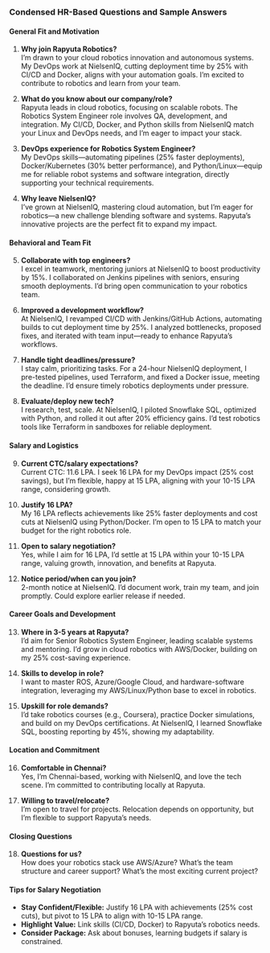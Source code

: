 ### Condensed HR-Based Questions and Sample Answers

#### General Fit and Motivation

1. **Why join Rapyuta Robotics?**  
   I’m drawn to your cloud robotics innovation and autonomous systems. My DevOps work at NielsenIQ, cutting deployment time by 25% with CI/CD and Docker, aligns with your automation goals. I’m excited to contribute to robotics and learn from your team.

2. **What do you know about our company/role?**  
   Rapyuta leads in cloud robotics, focusing on scalable robots. The Robotics System Engineer role involves QA, development, and integration. My CI/CD, Docker, and Python skills from NielsenIQ match your Linux and DevOps needs, and I’m eager to impact your stack.

3. **DevOps experience for Robotics System Engineer?**  
   My DevOps skills—automating pipelines (25% faster deployments), Docker/Kubernetes (30% better performance), and Python/Linux—equip me for reliable robot systems and software integration, directly supporting your technical requirements.

4. **Why leave NielsenIQ?**  
   I’ve grown at NielsenIQ, mastering cloud automation, but I’m eager for robotics—a new challenge blending software and systems. Rapyuta’s innovative projects are the perfect fit to expand my impact.

#### Behavioral and Team Fit

5. **Collaborate with top engineers?**  
   I excel in teamwork, mentoring juniors at NielsenIQ to boost productivity by 15%. I collaborated on Jenkins pipelines with seniors, ensuring smooth deployments. I’d bring open communication to your robotics team.

6. **Improved a development workflow?**  
   At NielsenIQ, I revamped CI/CD with Jenkins/GitHub Actions, automating builds to cut deployment time by 25%. I analyzed bottlenecks, proposed fixes, and iterated with team input—ready to enhance Rapyuta’s workflows.

7. **Handle tight deadlines/pressure?**  
   I stay calm, prioritizing tasks. For a 24-hour NielsenIQ deployment, I pre-tested pipelines, used Terraform, and fixed a Docker issue, meeting the deadline. I’d ensure timely robotics deployments under pressure.

8. **Evaluate/deploy new tech?**  
   I research, test, scale. At NielsenIQ, I piloted Snowflake SQL, optimized with Python, and rolled it out after 20% efficiency gains. I’d test robotics tools like Terraform in sandboxes for reliable deployment.

#### Salary and Logistics

9. **Current CTC/salary expectations?**  
   Current CTC: 11.6 LPA. I seek 16 LPA for my DevOps impact (25% cost savings), but I’m flexible, happy at 15 LPA, aligning with your 10-15 LPA range, considering growth.

10. **Justify 16 LPA?**  
    My 16 LPA reflects achievements like 25% faster deployments and cost cuts at NielsenIQ using Python/Docker. I’m open to 15 LPA to match your budget for the right robotics role.

11. **Open to salary negotiation?**  
    Yes, while I aim for 16 LPA, I’d settle at 15 LPA within your 10-15 LPA range, valuing growth, innovation, and benefits at Rapyuta.

12. **Notice period/when can you join?**  
    2-month notice at NielsenIQ. I’d document work, train my team, and join promptly. Could explore earlier release if needed.

#### Career Goals and Development

13. **Where in 3-5 years at Rapyuta?**  
    I’d aim for Senior Robotics System Engineer, leading scalable systems and mentoring. I’d grow in cloud robotics with AWS/Docker, building on my 25% cost-saving experience.

14. **Skills to develop in role?**  
    I want to master ROS, Azure/Google Cloud, and hardware-software integration, leveraging my AWS/Linux/Python base to excel in robotics.

15. **Upskill for role demands?**  
    I’d take robotics courses (e.g., Coursera), practice Docker simulations, and build on my DevOps certifications. At NielsenIQ, I learned Snowflake SQL, boosting reporting by 45%, showing my adaptability.

#### Location and Commitment

16. **Comfortable in Chennai?**  
    Yes, I’m Chennai-based, working with NielsenIQ, and love the tech scene. I’m committed to contributing locally at Rapyuta.

17. **Willing to travel/relocate?**  
    I’m open to travel for projects. Relocation depends on opportunity, but I’m flexible to support Rapyuta’s needs.

#### Closing Questions

18. **Questions for us?**  
    How does your robotics stack use AWS/Azure? What’s the team structure and career support? What’s the most exciting current project?

#### Tips for Salary Negotiation
- **Stay Confident/Flexible:** Justify 16 LPA with achievements (25% cost cuts), but pivot to 15 LPA to align with 10-15 LPA range.  
- **Highlight Value:** Link skills (CI/CD, Docker) to Rapyuta’s robotics needs.  
- **Consider Package:** Ask about bonuses, learning budgets if salary is constrained.